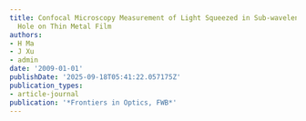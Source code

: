 ```yaml
---
title: Confocal Microscopy Measurement of Light Squeezed in Sub-wavelength Plasmonic
  Hole on Thin Metal Film
authors:
- H Ma
- J Xu
- admin
date: '2009-01-01'
publishDate: '2025-09-18T05:41:22.057175Z'
publication_types:
- article-journal
publication: '*Frontiers in Optics, FWB*'
---
```

